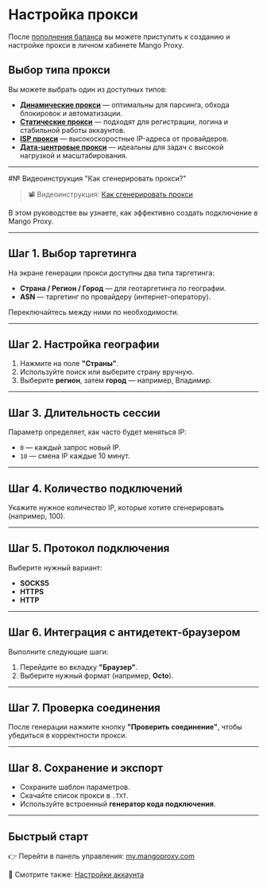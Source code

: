 # Настройка прокси

После [пополнения баланса](../оплата/пополнение-счета-и-оплата.md) вы можете приступить к созданию и настройке прокси в личном кабинете Mango Proxy.

## Выбор типа прокси

Вы можете выбрать один из доступных типов:

- [**Динамические прокси**](../продукты-и-услуги/типы-прокси/что-такое-динамические-прокси.md) — оптимальны для парсинга, обхода блокировок и автоматизации.
- [**Статические прокси**](../продукты-и-услуги/типы-прокси/что-такое-статические-прокси.md) — подходят для регистрации, логина и стабильной работы аккаунтов.
- [**ISP прокси**](../продукты-и-услуги/типы-прокси/что-такое-isp-прокси.md) — высокоскоростные IP-адреса от провайдеров.
- [**Дата-центровые прокси**](../продукты-и-услуги/типы-прокси/что-такое-дата-центровые-прокси.md) — идеальны для задач с высокой нагрузкой и масштабирования.

---

#№ Видеоинструкция "Как сгенерировать прокси?"

> 📽️ Видеоинструкция: [Как сгенерировать прокси](https://app.guidde.com/playbooks/hFJ4ghsPwNYKcUkJMCiQ8o)

В этом руководстве вы узнаете, как эффективно создать подключение в Mango Proxy.

---

## Шаг 1. Выбор таргетинга

На экране генерации прокси доступны два типа таргетинга:

* **Страна / Регион / Город** — для геотаргетинга по географии.
* **ASN** — таргетинг по провайдеру (интернет-оператору).

Переключайтесь между ними по необходимости.

---

## Шаг 2. Настройка географии

1. Нажмите на поле **"Страны"**.
2. Используйте поиск или выберите страну вручную.
3. Выберите **регион**, затем **город** — например, Владимир.

---

## Шаг 3. Длительность сессии

Параметр определяет, как часто будет меняться IP:

* `0` — каждый запрос новый IP.
* `10` — смена IP каждые 10 минут.

---

## Шаг 4. Количество подключений

Укажите нужное количество IP, которые хотите сгенерировать (например, 100).

---

## Шаг 5. Протокол подключения

Выберите нужный вариант:

* **SOCKS5**
* **HTTPS**
* **HTTP**

---

## Шаг 6. Интеграция с антидетект-браузером

Выполните следующие шаги:

1. Перейдите во вкладку **"Браузер"**.
2. Выберите нужный формат (например, **Octo**).

---

## Шаг 7. Проверка соединения

После генерации нажмите кнопку **"Проверить соединение"**, чтобы убедиться в корректности прокси.

---

## Шаг 8. Сохранение и экспорт

* Сохраните шаблон параметров.
* Скачайте список прокси в `.TXT`.
* Используйте встроенный **генератор кода подключения**.

---

## Быстрый старт

👉 Перейти в панель управления: [my.mangoproxy.com](https://my.mangoproxy.com)

📘 Смотрите также: [Настройки аккаунта](./настройки-аккаунта.md)

